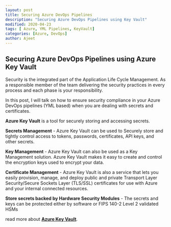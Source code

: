 ```yaml
---
layout: post
title: Securing Azure DevOps Pipelines
description: "Securing Azure DevOps Pipelines using Key Vault"
modified: 2020-04-23
tags: [ Azure, YML Pipelines, KeyVault]
categories: [Azure, DevOps]
author: Ajeet
---
```


## Securing Azure DevOps Pipelines using Azure Key Vault  

Security is the integrated part of the Application Life Cycle Management. As a responsible member of the team delivering the security practices in every process and each phase is your responsibility.

In this post, I will talk on how to ensure security compliance in your Azure DevOps pipelines (YML based) when you are dealing with secrets and certificates.

<!--more-->

**Azure Key Vault** is a tool for securely storing and accessing secrets. 

**Secrets Management** - Azure Key Vault can be used to Securely store and tightly control access to tokens, passwords, certificates, API keys, and other secrets.

**Key Management** - Azure Key Vault can also be used as a Key Management solution. Azure Key Vault makes it easy to create and control the encryption keys used to encrypt your data.

**Certificate Management** - Azure Key Vault is also a service that lets you easily provision, manage, and deploy public and private Transport Layer Security/Secure Sockets Layer (TLS/SSL) certificates for use with Azure and your internal connected resources.

**Store secrets backed by Hardware Security Modules** - The secrets and keys can be protected either by software or FIPS 140-2 Level 2 validated HSMs

read more about [**Azure Key Vault**](https://docs.microsoft.com/en-in/azure/key-vault/general/overview).